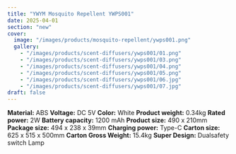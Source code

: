 ```yaml
---
title: "YWYM Mosquito Repellent YWPS001"
date: 2025-04-01
section: "new"
cover:
  image: "/images/products/mosquito-repellent/ywps001.png"
  gallery:
    - "/images/products/scent-diffusers/ywps001/01.png"
    - "/images/products/scent-diffusers/ywps001/03.png"
    - "/images/products/scent-diffusers/ywps001/04.png"
    - "/images/products/scent-diffusers/ywps001/05.png"
    - "/images/products/scent-diffusers/ywps001/06.jpg"
    - "/images/products/scent-diffusers/ywps001/07.jpg"
draft: false
---
```

**Material:** ABS
**Voltage:** DC 5V
**Color:** White
**Product weight:** 0.34kg
**Rated power:** 2W
**Battery capacity:** 1200 mAh
**Product size:** 490 x 210mm
**Package size:** 494 x 238 x 39mm
**Charging power:** Type-C
**Carton size:** 625 x 515 x 500mm
**Carton Gross Weight:** 15.4kg
**Super Design:** Dualsafety switch Lamp
